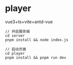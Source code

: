 # player
vue3+ts+vite+antd-vue



```
// 开启服务端
cd server
pnpm install && node index.js

// 启动页面
cd player
pnpm install && pnpm run dev

```

